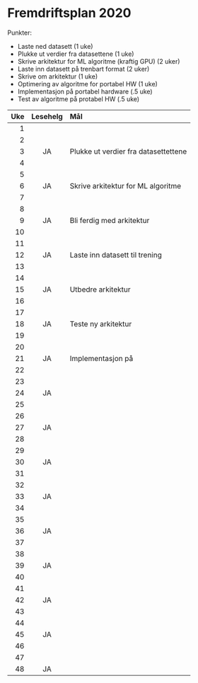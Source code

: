 Fremdriftsplan 2020
============================

Punkter:
 - Laste ned datasett (1 uke)
 - Plukke ut verdier fra datasettene (1 uke)
 - Skrive arkitektur for ML algoritme (kraftig GPU) (2 uker)
 - Laste inn datasett på trenbart format (2 uker)
 - Skrive om arkitektur (1 uke)
 - Optimering av algoritme for portabel HW (1 uke)
 - Implementasjon på portabel hardware (.5 uke)
 - Test av algoritme på protabel HW (.5 uke)


| Uke | Lesehelg | Mål                                  |
| ---:|:--------:|:------------------------------------ |
|   1 |          |                                      |
|   2 |          |                                      |
|   3 | JA       | Plukke ut verdier fra datasettettene |
|   4 |          |                                      |
|   5 |          |                                      |
|   6 | JA       | Skrive arkitektur for ML algoritme   |
|   7 |          |                                      |
|   8 |          |                                      |
|   9 | JA       | Bli ferdig med arkitektur            |
|  10 |          |                                      |
|  11 |          |                                      |
|  12 | JA       | Laste inn datasett til trening       |
|  13 |          |                                      |
|  14 |          |                                      |
|  15 | JA       | Utbedre arkitektur                   |
|  16 |          |                                      |
|  17 |          |                                      |
|  18 | JA       | Teste ny arkitektur                  |
|  19 |          |                                      |
|  20 |          |                                      |
|  21 | JA       | Implementasjon på                    |
|  22 |          |                                      |
|  23 |          |                                      |
|  24 | JA       |                                      |
|  25 |          |                                      |
|  26 |          |                                      |
|  27 | JA       |                                      |
|  28 |          |                                      |
|  29 |          |                                      |
|  30 | JA       |                                      |
|  31 |          |                                      |
|  32 |          |                                      |
|  33 | JA       |                                      |
|  34 |          |                                      |
|  35 |          |                                      |
|  36 | JA       |                                      |
|  37 |          |                                      |
|  38 |          |                                      |
|  39 | JA       |                                      |
|  40 |          |                                      |
|  41 |          |                                      |
|  42 | JA       |                                      |
|  43 |          |                                      |
|  44 |          |                                      |
|  45 | JA       |                                      |
|  46 |          |                                      |
|  47 |          |                                      |
|  48 | JA       |                                      |
